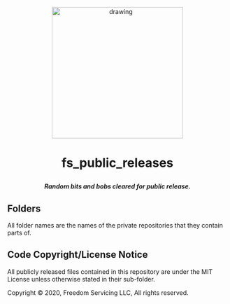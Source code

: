 <p align="center"><img src="https://raw.githubusercontent.com/freedomservicing/fs_branding/master/fs/fs_logo.jpg" alt="drawing" width="300"/></p>

# <p align="center"><b>fs_public_releases</b></p>
<p align="center"><b><i>Random bits and bobs cleared for public release.</i></b></p>

## Folders
All folder names are the names of the private repositories that they contain parts of.

## Code Copyright/License Notice
All publicly released files contained in this repository are under the MIT License unless otherwise stated in their sub-folder.

Copyright © 2020, Freedom Servicing LLC, All rights reserved.
